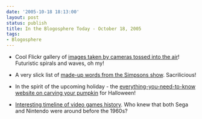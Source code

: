 ```yaml
---
date: '2005-10-18 18:13:00'
layout: post
status: publish
title: In the Blogosphere Today - October 18, 2005
tags:
- Blogosphere
---
```




  * Cool Flickr gallery of [images taken by cameras tossed into the air](http://www.flickr.com/photos/tags/cameratoss/interesting/)! Futuristic spirals and waves, oh my!


  * A very slick list of [made-up words from the Simpsons show](http://en.wikipedia.org/wiki/Made-up_words_in_The_Simpsons). Sacrilicious!


  * In the spirit of the upcoming holiday - the [everything-you-need-to-know website on carving your pumpkin](http://www.pumpkin-carving.com/) for Halloween!


  * [Interesting timeline of video games history](http://www.worldhistory.com/wiki/T/Timeline-of-video-games.htm). Who knew that both Sega and Nintendo were around before the 1960s?



